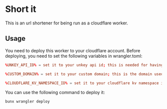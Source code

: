 # Short it

This is an url shortener for being run as a cloudflare worker.

## Usage

You need to deploy this worker to your cloudflare account.
Before deploying, you need to set the following variables in wrangler.toml:
```toml
%UNKEY_API_ID% = set it to your unkey api id; this is needed for having the shortener authenticated.

%CUSTOM_DOMAIN% = set it to your custom domain; this is the domain used for the shortener

%CLOUDFLARE_KV_NAMESPACE_ID% = set it to your cloudflare kv namespace id; this is needed for storing the short urls; you need to create a kv namespace for it.
```

You can use the following command to deploy it:

```bash
bunx wrangler deploy
```
